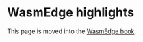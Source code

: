 # WasmEdge highlights

This page is moved into the [WasmEdge book](https://wasmedge.org/book/en/intro/features.html).
